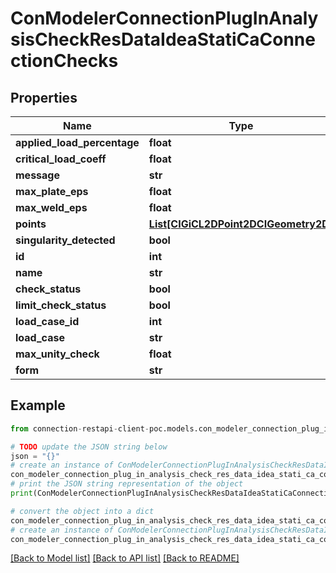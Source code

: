 # ConModelerConnectionPlugInAnalysisCheckResDataIdeaStatiCaConnectionChecks


## Properties

Name | Type | Description | Notes
------------ | ------------- | ------------- | -------------
**applied_load_percentage** | **float** |  | [optional] 
**critical_load_coeff** | **float** |  | [optional] 
**message** | **str** |  | [optional] 
**max_plate_eps** | **float** |  | [optional] 
**max_weld_eps** | **float** |  | [optional] 
**points** | [**List[CIGiCL2DPoint2DCIGeometry2D]**](CIGiCL2DPoint2DCIGeometry2D.md) |  | [optional] 
**singularity_detected** | **bool** |  | [optional] 
**id** | **int** |  | [optional] 
**name** | **str** |  | [optional] 
**check_status** | **bool** |  | [optional] 
**limit_check_status** | **bool** |  | [optional] 
**load_case_id** | **int** |  | [optional] 
**load_case** | **str** |  | [optional] 
**max_unity_check** | **float** |  | [optional] 
**form** | **str** |  | [optional] 

## Example

```python
from connection-restapi-client-poc.models.con_modeler_connection_plug_in_analysis_check_res_data_idea_stati_ca_connection_checks import ConModelerConnectionPlugInAnalysisCheckResDataIdeaStatiCaConnectionChecks

# TODO update the JSON string below
json = "{}"
# create an instance of ConModelerConnectionPlugInAnalysisCheckResDataIdeaStatiCaConnectionChecks from a JSON string
con_modeler_connection_plug_in_analysis_check_res_data_idea_stati_ca_connection_checks_instance = ConModelerConnectionPlugInAnalysisCheckResDataIdeaStatiCaConnectionChecks.from_json(json)
# print the JSON string representation of the object
print(ConModelerConnectionPlugInAnalysisCheckResDataIdeaStatiCaConnectionChecks.to_json())

# convert the object into a dict
con_modeler_connection_plug_in_analysis_check_res_data_idea_stati_ca_connection_checks_dict = con_modeler_connection_plug_in_analysis_check_res_data_idea_stati_ca_connection_checks_instance.to_dict()
# create an instance of ConModelerConnectionPlugInAnalysisCheckResDataIdeaStatiCaConnectionChecks from a dict
con_modeler_connection_plug_in_analysis_check_res_data_idea_stati_ca_connection_checks_from_dict = ConModelerConnectionPlugInAnalysisCheckResDataIdeaStatiCaConnectionChecks.from_dict(con_modeler_connection_plug_in_analysis_check_res_data_idea_stati_ca_connection_checks_dict)
```
[[Back to Model list]](../README.md#documentation-for-models) [[Back to API list]](../README.md#documentation-for-api-endpoints) [[Back to README]](../README.md)


